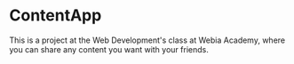 # ContentApp
This is a project at the Web Development's class at Webia Academy, where you can share any content you want with your friends. 
